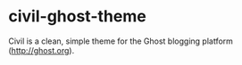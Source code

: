 civil-ghost-theme
=================

Civil is a clean, simple theme for the Ghost blogging platform (http://ghost.org).
